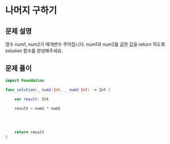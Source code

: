 # 나머지 구하기
## 문제 설명
정수 num1, num2가 매개변수 주어집니다. num1과 num2를 곱한 값을 return 하도록 solution 함수를 완성해주세요.


## 문제 풀이

```swift
import Foundation

func solution(_ num1:Int, _ num2:Int) -> Int {

    var result: Int
    
    result = num1 * num2

   
    
    
    return result
}
```

